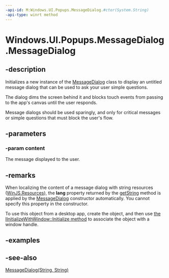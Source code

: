```yaml
---
-api-id: M:Windows.UI.Popups.MessageDialog.#ctor(System.String)
-api-type: winrt method
---
```


<!-- Method syntax
public MessageDialog(System.String content)
-->

# Windows.UI.Popups.MessageDialog.MessageDialog

## -description
 Initializes a new instance of the [MessageDialog](messagedialog.md) class to display an untitled message dialog that can be used to ask your user simple questions.

The dialog dims the screen behind it and blocks touch events from passing to the app's canvas until the user responds.

Message dialogs should be used sparingly, and only for critical messages or simple questions that must block the user's flow.

## -parameters
### -param content
The message displayed to the user.

## -remarks
When localizing the content of a message dialog with string resources ([WinJS.Resources](/previous-versions/windows/apps/br229779(v=win.10))), the **lang** property returned by the [getString](/previous-versions/windows/apps/hh701590(v=win.10)) method is applied by the [MessageDialog](messagedialog.md) constructor automatically. You cannot specify this property in the constructor.

To use this object from a desktop app, create the object, and then use [the IInitializeWithWindow::Initialize method](/windows/desktop/api/shobjidl_core/nf-shobjidl_core-iinitializewithwindow-initialize) to associate the object with a window handle.

## -examples

## -see-also
[MessageDialog(String, String)](messagedialog_messagedialog_1571897524.md)